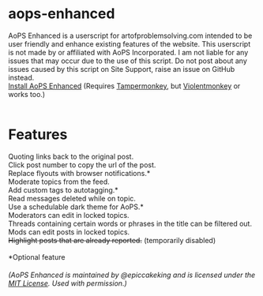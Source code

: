# aops-enhanced
AoPS Enhanced is a userscript for artofproblemsolving.com intended to be user friendly and enhance existing features of the website. This userscript is not made by or affiliated with AoPS Incorporated. I am not liable for any issues that may occur due to the use of this script. Do not post about any issues caused by this script on Site Support, raise an issue on GitHub instead.<br>
<a href='https://github.com/epiccakeking/aops-enhanced/raw/master/aopsenhanced.user.js'>Install AoPS Enhanced</a> (Requires <a href='https://www.tampermonkey.net/'>Tampermonkey</a>, but <a href='https://violentmonkey.github.io/get-it/'>Violentmonkey</a> or  works too.)<br>
<br>
# Features
Quoting links back to the original post.<br>
Click post number to copy the url of the post.<br>
Replace flyouts with browser notifications.\*<br>
Moderate topics from the feed.<br>
Add custom tags to autotagging.\*<br>
Read messages deleted while on topic.<br>
Use a schedulable dark theme for AoPS.\*<br>
Moderators can edit in locked topics.<br>
Threads containing certain words or phrases in the title can be filtered out.<br>
Mods can edit posts in locked topics.<br>
<del>Highlight posts that are already reported.</del> (temporarily disabled)<br>
<br>
*Optional feature

###### (AoPS Enhanced is maintained by @epiccakeking and is licensed under the [MIT License](https://github.com/darkwater4213/aops-desktop/tree/main/userscripts/aops-enhanced/LICENSE). Used with permission.)
